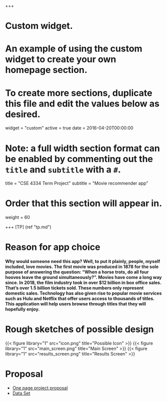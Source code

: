+++
# Custom widget.
# An example of using the custom widget to create your own homepage section.
# To create more sections, duplicate this file and edit the values below as desired.
widget = "custom"
active = true
date = 2016-04-20T00:00:00
# Note: a full width section format can be enabled by commenting out the `title` and `subtitle` with a `#`.
title = "CSE 4334 Term Project"
subtitle = "Movie recommender app"

# Order that this section will appear in.
weight = 60

+++
[TP] (ref "tp.md")

# Reason for app choice
#### Why would someone need this app? Well, to put it plainly, people, myself included, love movies. The first movie was produced in 1878 for the sole purpose of answering the question: “When a horse trots, do all four hooves leave the ground simultaneously?”.  Movies have come a long way since. In 2018, the film industry took in over $12 billion in box office sales. That’s over 1.5 billion tickets sold. These numbers only represent domestic sales. Technology has also given rise to popular movie services such as Hulu and Netflix that offer users access to thousands of titles. This application will help users browse through titles that they will hopefully enjoy. 


# Rough sketches of possible design
{{< figure library="1" src="icon.png" title="Possible Icon" >}}
{{< figure library="1" src="main_screen.png" title="Main Screen" >}}
{{< figure library="1" src="results_screen.png" title="Results Screen" >}}

# Proposal
  * [One page project proposal](https://github.com/mu28579/academic-kickstart/tree/master/static/files/project_proposal.pdf)
  * [Data Set](https://www.imdb.com/interfaces/)
